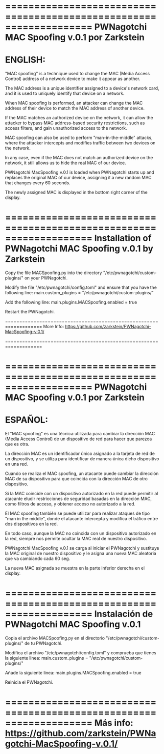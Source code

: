 
===================================================================
PWNagotchi MAC Spoofing v.0.1 por Zarkstein
===================================================================
ENGLISH:
===================================================================

"MAC spoofing" is a technique used to change the MAC (Media Access Control) address of a network device to make it appear as another.

The MAC address is a unique identifier assigned to a device's network card, and it is used to uniquely identify that device on a network.

When MAC spoofing is performed, an attacker can change the MAC address of their device to match the MAC address of another device.

If the MAC matches an authorized device on the network, it can allow the attacker to bypass MAC address-based security restrictions, such as access filters, and gain unauthorized access to the network.

MAC spoofing can also be used to perform "man-in-the-middle" attacks, where the attacker intercepts and modifies traffic between two devices on the network.

In any case, even if the MAC does not match an authorized device on the network, it still allows us to hide the real MAC of our device.

PWNagotchi MacSpoofing v.0.1 is loaded when PWNagotchi starts up and replaces the original MAC of our device, assigning it a new random MAC that changes every 60 seconds.

The newly assigned MAC is displayed in the bottom right corner of the display.

===================================================================
Installation of PWNagotchi MAC Spoofing v.0.1 by Zarkstein
===================================================================

Copy the file MACSpoofing.py into the directory "/etc/pwnagotchi/custom-plugins/" on your PWNagotchi.

Modify the file "/etc/pwnagotchi/config.toml" and ensure that you have the following line:
main.custom_plugins = "/etc/pwnagotchi/custom-plugins/"

Add the following line:
main.plugins.MACSpoofing.enabled = true

Restart the PWNagotchi.

===================================================================
More Info: 
https://github.com/zarkstein/PWNagotchi-MacSpoofing-v.0.1/

===================================================================



===================================================================
PWNagotchi MAC Spoofing v.0.1 por Zarkstein
===================================================================
ESPAÑOL:
===================================================================

El "MAC spoofing" es una técnica utilizada para cambiar la dirección MAC (Media Access Control) de un dispositivo de red para hacer que parezca que es otra. 

La dirección MAC es un identificador único asignado a la tarjeta de red de un dispositivo, y se utiliza para identificar de manera única dicho dispositivo en una red.

Cuando se realiza el MAC spoofing, un atacante puede cambiar la dirección MAC de su dispositivo para que coincida con la dirección MAC de otro dispositivo. 

Si la MAC coincide con un dispositivo autorizado en la red puede permitir al atacante eludir restricciones de seguridad basadas en la dirección MAC, como filtros de acceso, y obtener acceso no autorizado a la red. 

El MAC spoofing también se puede utilizar para realizar ataques de tipo "man in the middle", donde el atacante intercepta y modifica el tráfico entre dos dispositivos en la red.

En todo caso, aunque la MAC no coincida con un dispositivo autorizado en la red, siempre nos permite ocultar la MAC real de nuestro dispositivo.

PWNagotchi MacSpoofing v.0.1 se carga al iniciar el PWNagotchi y sustituye la MAC original de nuestro dispositivo y le asigna una nueva MAC aleatoria que va cambiando cada 60 seg.

La nueva MAC asignada se muestra en la parte inferior derecha en el display.

===================================================================
Instalación de PWNagotchi MAC Spoofing v.0.1
===================================================================

Copia el archivo MACSpoofing.py en el directorio "/etc/pwnagotchi/custom-plugins/" de tu PWNagotchi.

Modifica el archivo "/etc/pwnagotchi/config.toml" y comprueba que tienes la siguiente linea:
main.custom_plugins = "/etc/pwnagotchi/custom-plugins/"

Añade la siguiente linea:
main.plugins.MACSpoofing.enabled = true

Reinicia el PWNagotchi.

===================================================================
Más info:
https://github.com/zarkstein/PWNagotchi-MacSpoofing-v.0.1/
===================================================================


